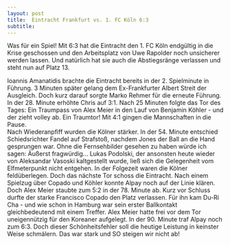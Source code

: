 ```yaml
---
layout: post
title:  Eintracht Frankfurt vs. 1. FC Köln 6:3
subtitle:  
---
```


Was für ein Spiel! Mit 6:3 hat die Eintracht den 1. FC Köln endgültig in die Krise geschossen und den Arbeitsplatz von Uwe Rapolder noch unsicherer werden lassen. Und natürlich hat sie auch die Abstiegsränge verlassen und steht nun auf Platz 13.

Ioannis Amanatidis brachte die Eintracht bereits in der 2. Spielminute in Führung. 3 Minuten später gelang dem Ex-Frankfurter Albert Streit der Ausgleich. Doch kurz darauf sorgte Marko Rehmer für die erneute Führung. In der 28. Minute erhöhte Chris auf 3:1. Nach 25 Minuten folgte das Tor des Tages: Ein Traumpass von Alex Meier in den Lauf von Benjamin Köhler - und der zieht volley ab. Ein Traumtor! Mit 4:1 gingen die Mannschaften in die Pause.  
Nach Wiederanpfiff wurden die Kölner stärker. In der 54. Minute entschied Schiedsrichter Fandel auf Strafstoß, nachdem Jones der Ball an die Hand gesprungen war. Ohne die Fernsehbilder gesehen zu haben würde ich sagen: Äußerst fragwürdig... Lukas Podolski, der ansonsten heute wieder von Aleksandar Vasoski kaltgestellt wurde, ließ sich die Gelegenheit vom Elfmeterpunkt nicht entgehen. In der Folgezeit waren die Kölner feldüberlegen. Doch das nächste Tor schoss die Eintracht. Nach einem Spielzug über Copado und Köhler konnte Alpay noch auf der Linie klären. Doch Alex Meier staubte zum 5:2 in der 78. Minute ab. Kurz vor Schluss durfte der starke Francisco Copado den Platz verlassen. Für ihn kam Du-Ri Cha - und wie schon in Hamburg war sein erster Ballkontakt gleichbedeutend mit einem Treffer. Alex Meier hatte frei vor dem Tor uneigennützig für den Koreaner aufgelegt. In der 90. Minute traf Alpay noch zum 6:3. Doch dieser Schönheitsfehler soll die heutige Leistung in keinster Weise schmälern. Das war stark und SO steigen wir nicht ab!
